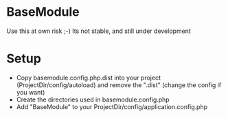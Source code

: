 # BaseModule 

Use this at own risk ;-) Its not stable, and still under development

# Setup
* Copy basemodule.config.php.dist into your project (ProjectDir/config/autoload) and remove the ".dist" (change the config if you want)
* Create the directories used in basemodule.config.php 
* Add "BaseModule" to your ProjectDir/config/application.config.php